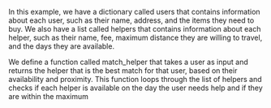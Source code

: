 In this example, we have a dictionary called users that contains information about each user, such as their name, address, and the items they need to buy. We also have a list called helpers that contains information about each helper, such as their name, fee, maximum distance they are willing to travel, and the days they are available.

We define a function called match_helper that takes a user as input and returns the helper that is the best match for that user, based on their availability and proximity. This function loops through the list of helpers and checks if each helper is available on the day the user needs help and if they are within the maximum
